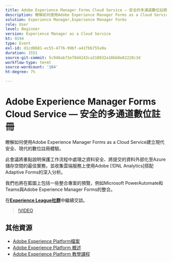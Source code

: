 ```yaml
---
title: Adobe Experience Manager Forms Cloud Service — 安全的多通道數位註冊
description: 瞭解如何使用Adobe Experience Manager Forms as a Cloud Service建立現代安全、現代的數位註冊體驗。 此會議將重點說明保護工作流程中處理之資料安全的最佳實務、將提交的資料外部化至Azure儲存空間，以及使用Adobe [!DNL Analytics] 搭配Adaptive Forms on cloud service收集深入分析。
solution: Experience Manager,Experience Manager Forms
role: User
level: Beginner
version: Experience Manager as a Cloud Service
kt: 9194
type: Event
exl-id: d1cd8681-ec55-4776-99bf-a41fbb755a9a
duration: 1551
source-git-commit: 5c946ab73e78d4243ca310032a10bb8e82228c3d
workflow-type: tm+mt
source-wordcount: '164'
ht-degree: 7%

---
```


# Adobe Experience Manager Forms Cloud Service — 安全的多通道數位註冊

瞭解如何使用Adobe Experience Manager Forms as a Cloud Service建立現代安全、現代的數位註冊體驗。

此會議將重點說明保護工作流程中處理之資料安全、將提交的資料外部化至Azure儲存空間的最佳實務，並收集雲端服務上使用Adobe [!DNL Analytics]搭配Adaptive Forms的深入分析。

我們也將在藍圖上包括一些整合專案的預覽，例如Microsoft PowerAutomate和Teams與Adobe Experience Manager Forms的整合。

在&#x200B;**[Experience League社群](https://adobe.ly/3CQjKgg)**&#x200B;中繼續交談。

>[!VIDEO](https://video.tv.adobe.com/v/337887/?quality=12&learn=on&hidetitle=true)

## 其他資源

- [Adobe Experience Platform檔案](https://experienceleague.adobe.com/docs/experience-platform.html?lang=zh-Hant)
- [Adobe Experience Platform 概述](https://experienceleague.adobe.com/docs/experience-platform/landing/home.html?lang=zh-Hant)
- [Adobe Experience Platform 教學課程](https://experienceleague.adobe.com/docs/platform-learn/tutorials/overview.html?lang=zh-Hant)
